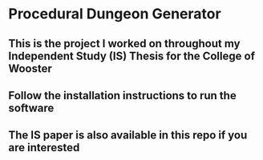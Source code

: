 # Procedural Dungeon Generator

## This is the project I worked on throughout my Independent Study (IS) Thesis for the College of Wooster

## Follow the installation instructions to run the software

## The IS paper is also available in this repo if you are interested

